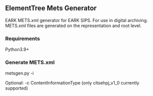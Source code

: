 ## ElementTree Mets Generator
EARK METS.xml generator for EARK SIPS. For use in digital archiving.
METS.xml files are generated on the representation and root level.


### Requirements
Python3.9+


### Generate METS.xml
metsgen.py -i <SIP directory>

Optional:
-c    ContentInformationType (only citsehpj_v1_0 currently supported)

